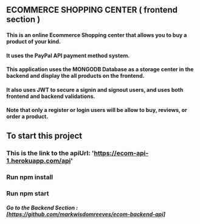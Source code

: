 ## ECOMMERCE SHOPPING CENTER ( frontend section )

#### This is an online Ecommerce Shopping center that allows you to buy a product of your kind.
#### It uses the PayPal API payment method system. 
#### This application uses the MONGODB Database as a storage center in the backend and display the all products on the frontend.
#### It also uses JWT to secure a signin and signout users, and uses both frontend and backend validations.
#### Note that only a register or login users will be allow to buy, reviews, or order a product.

## To start this project

### This is the link to the apiUrl: 'https://ecom-api-1.herokuapp.com/api'
### Run npm install
### Run npm start

##### Go to the Backend Section :[https://github.com/markwisdomreeves/ecom-backend-api]





